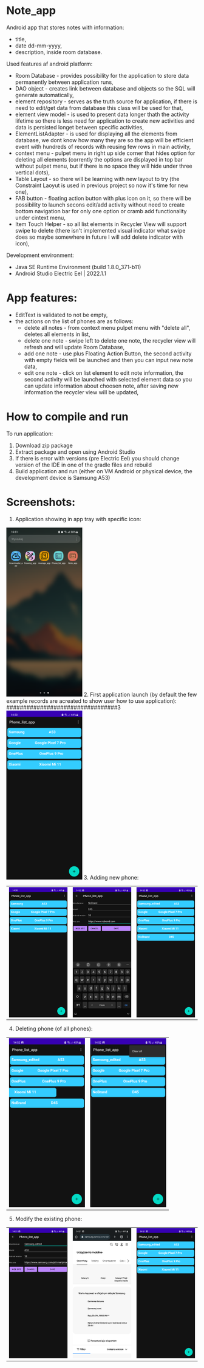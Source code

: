 # Note_app
Android app that stores notes with information:
- title,
- date dd-mm-yyyy,
- description,
inside room database.

Used features af android platform:
- Room Database - provides possibility for the application to store data permanently between application runs,
- DAO object - creates link between database and objects so the SQL will generate automatically,
- element repository - serves as the truth source for application, if there is need to edit/get data from database this class will be used for that,
- element view model - is used to present data longer thath the activity lifetime so there is less need for application to create new activities and data is persisted longet between specific activities,
- ElementListAdapter - is used for displaying all the elements from database, we dont know how many they are so the app will be efficient event with hundreds of records with reusing few rows in main activity,
- context menu - pulpet menu in right up side corner that hides option for deleting all elements (corrently the options are displayed in top bar without pulpet menu, but if there is no space they will hide under three vertical dots),
- Table Layout - so there will be learning with new layout to try (the Constraint Laoyut is used in previous project so now it's time for new one),
- FAB button - floating action button with plus icon on it, so there will be possibility to launch secons edit/add activity without need to create bottom navigation bar for only one option or cramb add functionality under cintext menu,
- Item Touch Helper - so all list elements in Recycler View will support swipe to delete (there isn't implemented visual indicator what swipe does so maybe somewhere in future I will add delete indicator with icon),

Development environment:
- Java SE Runtime Environment (build 1.8.0_371-b11)
- Android Studio Electric Eel | 2022.1.1

# App features:
- EditText is validated to not be empty,
- the actions on the list of phones are as follows:
    - delete all notes - from context menu pulpet menu with "delete all", deletes all elements in list,
    - delete one note - swipe left to delete one note, the recycler view will refresh and will update Room Database,
    - add one note - use plus Floating Action Button, the second activity with empty fields will be launched and then you can input new note data,
    - edit one note - click on list element to edit note information, the second activity will be launched with selected element data so you can update information about choosen note, after saving new information the recycler view will be updated,

# How to compile and run
To run application:
1. Download zip package
2. Extract package and open using Android Studio
3. If there is error with versions (pre Electric Eel) you should change version of the IDE in one of the gradle files and rebuild
4. Build application and run (either on VM Android or physical device, the development device is Samsung A53)

# Screenshots:
1. Application showing in app tray with specific icon:
<img src="https://github.com/RobertNeat/Note_app/blob/main/pictures_res/Screenshot_20230626_105159_One%20UI%20Home.png" width="200"/>
2. First application launch (by default the few example records are acreated to show user how to use application):
#################################3
<img src="https://github.com/RobertNeat/Phone_list_app/blob/main/pistures_res/after_launch.png" width="200"/>
3. Adding new phone:


<table>
    <tr>
        <td>    
            <img src="https://github.com/RobertNeat/Phone_list_app/blob/main/pistures_res/after_launch.png" width="200"/>
        </td>   
        <td>
            <img src="https://github.com/RobertNeat/Phone_list_app/blob/main/pistures_res/add%20activity.png" width="200"/>
        </td>   
        <td>
            <img src="https://github.com/RobertNeat/Phone_list_app/blob/main/pistures_res/list_added.png" width="200"/> 
        </td>
    </tr>
</table>
        
4. Deleting phone (of all phones):
<table>
    <tr>
        <td>
            <img src="https://github.com/RobertNeat/Phone_list_app/blob/main/pistures_res/delete_on_swipe.png" width="200"/>
        </td>
        <td>
            <img src="https://github.com/RobertNeat/Phone_list_app/blob/main/pistures_res/after_swipe.png" width="200"/>
        </td>  
    </td>
</table>


5. Modify the existing phone:
<table>
    <tr>
        <td>
            <img src="https://github.com/RobertNeat/Phone_list_app/blob/main/pistures_res/editadd%20activity.png" width="200"/>
        </td>      
        <td>
            <img src="https://github.com/RobertNeat/Phone_list_app/blob/main/pistures_res/implicit_intent_samsung.png" width="200"/>
        </td>
        <td>
            <img src="https://github.com/RobertNeat/Phone_list_app/blob/main/pistures_res/list_edited.png" width="200"/>
        </td>   
    </tr>
</table>
